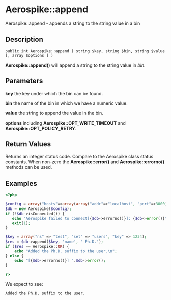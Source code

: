 
# Aerospike::append

Aerospike::append - appends a string to the string value in a bin

## Description

```
public int Aerospike::append ( string $key, string $bin, string $value [, array $options ] )
```

**Aerospike::append()** will append a string to the string value in *bin*.

## Parameters

**key** the key under which the bin can be found.

**bin** the name of the bin in which we have a numeric value.

**value** the string to append the value in the bin.

**options** including **Aerospike::OPT_WRITE_TIMEOUT** and **Aerospike::OPT_POLICY_RETRY**.

## Return Values

Returns an integer status code.  Compare to the Aerospike class status
constants.  When non-zero the **Aerospike::error()** and
**Aerospike::errorno()** methods can be used.

## Examples

```php
<?php

$config = array("hosts"=>array(array("addr"=>"localhost", "port"=>3000));
$db = new Aerospike($config);
if (!$db->isConnected()) {
   echo "Aerospike failed to connect[{$db->errorno()}]: {$db->error()}\n";
   exit(1);
}

$key = array("ns" => "test", "set" => "users", "key" => 1234);
$res = $db->append($key, 'name', ' Ph.D.');
if ($res == Aerospike::OK) {
    echo "Added the Ph.D. suffix to the user.\n";
} else {
    echo "[{$db->errorno()}] ".$db->error();
}

?>
```

We expect to see:

```
Added the Ph.D. suffix to the user.
```

